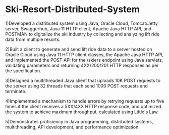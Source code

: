 # Ski-Resort-Distributed-System

1)Developed a distributed system using Java, Oracle Cloud, Tomcat/Jetty server, Swaggerhub, Java 11 HTTP client, 
Apache Java HTTP API, and POSTMAN to digitalize the ski industry by collecting and analyzing lift ride data from 
multiple resorts.

2)Built a client to generate and send lift ride data to a server hosted on Oracle Cloud using Java 11 HTTP client 
classes, the Apache Java HTTP API, and implemented the POST API for the /skiers endpoint using Java servlets, 
validating parameters and returning 4XX/200/201 HTTP responses as per the specification. 

3)Designed a multithreaded Java client that uploads 10K POST requests to the server using 32 threads that each 
send 1000 POST requests and terminate. 

4)Implemented a mechanism to handle errors by retrying requests up to five times if the client receives a 5XX/4XX 
HTTP response code, and optimized the system to achieve maximum throughput, calculated using Little's Law. 

5)Demonstrates proficiency in Java programming, distributed systems, multithreading, API development, and 
performance optimization. 

